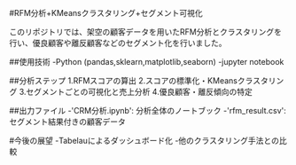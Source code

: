 #RFM分析+KMeansクラスタリング+セグメント可視化

このリポジトリでは、架空の顧客データを用いたRFM分析とクラスタリングを行い、優良顧客や離反顧客などのセグメント化を行いました。

##使用技術
-Python (pandas,sklearn,matplotlib,seaborn)
-jupyter notebook

##分析ステップ
1.RFMスコアの算出
2.スコアの標準化・KMeansクラスタリング
3.セグメントごとの可視化と売上分析
4.優良顧客・離反傾向の特定

##出力ファイル
-'CRM分析.ipynb': 分析全体のノートブック
-'rfm_result.csv': セグメント結果付きの顧客データ

#今後の展望
-Tabelauによるダッシュボード化
-他のクラスタリング手法との比較
